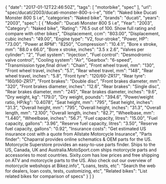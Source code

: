 {
    "date": "2017-01-12T22:46:50Z",
    "tags": [
        "motorbike",
        "spec"
    ],
    "url": "spec\/ducati\/2003\/ducati-monster-800-s-i-e",
    "title": "Naked bike Ducati Monster 800 S i.e",
    "categories": "Naked bike",
    "brands": "ducati",
    "years": "2003",
    "spec": [
        {
            "Model": "Ducati Monster 800 S i.e",
            "Year": "2003",
            "Category": "Naked bike",
            "Rating": "76.5 out of 100. Show full rating and compare with other bikes",
            "Displacement, ccm": "803.00",
            "Displacement, cubic inches": "49.00",
            "Engine type": "V2, four-stroke",
            "Power, HP": "73.00",
            "Power at RPM": "8250",
            "Compression": "10.4:1",
            "Bore x stroke, mm": "88.0 x 66.0",
            "Bore x stroke, inches": "3.5 x 2.6",
            "Valves per cylinder": "2",
            "Fuel system": "Injection",
            "Fuel control": "Desmodromic valve control",
            "Cooling system": "Air",
            "Gearbox": "6-speed",
            "Transmission type,final drive": "Chain",
            "Front wheel travel, mm": "130",
            "Front wheel travel, inches": "5.1",
            "Rear wheel travel, mm": "148",
            "Rear wheel travel, inches": "5.8",
            "Front tyre": "120\/60-ZR17",
            "Rear tyre": "160\/60-ZR17",
            "Front brakes": "Double disc",
            "Front brakes diameter, mm": "320",
            "Front brakes diameter, inches": "12.6",
            "Rear brakes": "Single disc",
            "Rear brakes diameter, mm": "245",
            "Rear brakes diameter, inches": "9.6",
            "Dry weight, kg": "179.0",
            "Dry weight, pounds": "394.6",
            "Power\/weight ratio, HP\/kg": "0.4078",
            "Seat height, mm": "795",
            "Seat height, inches": "31.3",
            "Overall height, mm": "795",
            "Overall height, inches": "31.3",
            "Overall length, mm": "2.100",
            "Overall length, inches": "82.7",
            "Wheelbase, mm": "1.440",
            "Wheelbase, inches": "56.7",
            "Fuel capacity, litres": "15.00",
            "Fuel capacity, gallons": "3.96",
            "Reserve fuel capacity, litres": "3.50",
            "Reserve fuel capacity, gallons": "0.92",
            "Insurance costs": "Get estimated US insurance cost with a quote from Allstate Motorcycle Insurance",
            "Parts finder": "Chaparral provides online schematics & OEM parts for the US.   Motorcycle Superstore provides an easy-to-use parts finder. Ships to the US, Canada, UK and Australia.MotoSport.com ships motorcycle parts and accessories to most countries.    Sixity.com has low prices and free shipping on ATV and motorcycle parts to the US. Also check out our overview of motorcycle webshops at Bikez.info",
            "Loans, tests, etc": "Search the web for dealers, loan costs, tests, customizing, etc",
            "Related bikes": "List related bikes for comparison of specs"
        }
    ]
}